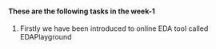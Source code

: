 #### These are the following tasks in the week-1

1. Firstly we have been introduced to online EDA tool called EDAPlayground
